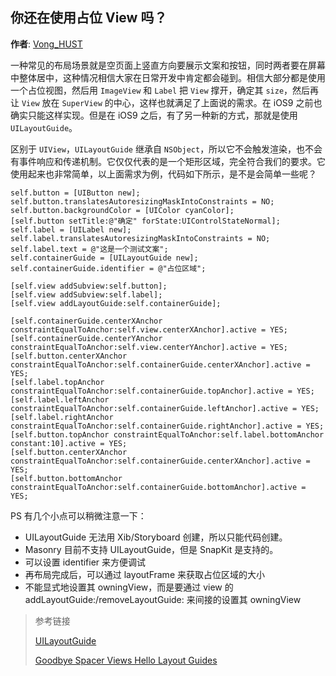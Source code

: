 你还在使用占位 View 吗？
--------
**作者**: [Vong_HUST](https://weibo.com/VongLo)

一种常见的布局场景就是空页面上竖直方向要展示文案和按钮，同时两者要在屏幕中整体居中，这种情况相信大家在日常开发中肯定都会碰到。相信大部分都是使用一个占位视图，然后用 `ImageView` 和 `Label` 把 `View` 撑开，确定其 `size`，然后再让 `View` 放在 `SuperView` 的中心，这样也就满足了上面说的需求。在 iOS9 之前也确实只能这样实现。但是在 iOS9 之后，有了另一种新的方式，那就是使用 `UILayoutGuide`。

区别于 `UIView`，`UILayoutGuide` 继承自 `NSObject`，所以它不会触发渲染，也不会有事件响应和传递机制。它仅仅代表的是一个矩形区域，完全符合我们的要求。它使用起来也非常简单，以上面需求为例，代码如下所示，是不是会简单一些呢？

```objc
self.button = [UIButton new];
self.button.translatesAutoresizingMaskIntoConstraints = NO;
self.button.backgroundColor = [UIColor cyanColor];
[self.button setTitle:@"确定" forState:UIControlStateNormal];
self.label = [UILabel new];
self.label.translatesAutoresizingMaskIntoConstraints = NO;
self.label.text = @"这是一个测试文案";
self.containerGuide = [UILayoutGuide new];
self.containerGuide.identifier = @"占位区域";
    
[self.view addSubview:self.button];
[self.view addSubview:self.label];
[self.view addLayoutGuide:self.containerGuide];
    
[self.containerGuide.centerXAnchor constraintEqualToAnchor:self.view.centerXAnchor].active = YES;
[self.containerGuide.centerYAnchor constraintEqualToAnchor:self.view.centerYAnchor].active = YES;
[self.button.centerXAnchor constraintEqualToAnchor:self.containerGuide.centerXAnchor].active = YES;
[self.label.topAnchor constraintEqualToAnchor:self.containerGuide.topAnchor].active = YES;
[self.label.leftAnchor constraintEqualToAnchor:self.containerGuide.leftAnchor].active = YES;
[self.label.rightAnchor constraintEqualToAnchor:self.containerGuide.rightAnchor].active = YES;
[self.button.topAnchor constraintEqualToAnchor:self.label.bottomAnchor constant:10].active = YES;
[self.button.centerXAnchor constraintEqualToAnchor:self.containerGuide.centerXAnchor].active = YES;
[self.button.bottomAnchor constraintEqualToAnchor:self.containerGuide.bottomAnchor].active = YES;
```

PS 有几个小点可以稍微注意一下：
- UILayoutGuide 无法用 Xib/Storyboard 创建，所以只能代码创建。
- Masonry 目前不支持 UILayoutGuide，但是 SnapKit 是支持的。
- 可以设置 identifier 来方便调试
- 再布局完成后，可以通过 layoutFrame 来获取占位区域的大小
- 不能显式地设置其 owningView，而是要通过 view 的 addLayoutGuide:/removeLayoutGuide: 来间接的设置其 owningView

> 参考链接
>
> [UILayoutGuide](https://medium.com/the-traveled-ios-developers-guide/uilayoutguide-6b3b552b1890)
>
> [Goodbye Spacer Views Hello Layout Guides](https://useyourloaf.com/blog/goodbye-spacer-views-hello-layout-guides/)

